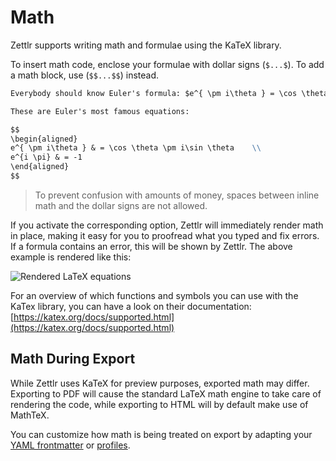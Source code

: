 # Math

Zettlr supports writing math and formulae using the KaTeX library.

To insert math code, enclose your formulae with dollar signs (`$...$`). To add a math block, use (`$$...$$`) instead.

```markdown
Everybody should know Euler's formula: $e^{ \pm i\theta } = \cos \theta \pm i\sin \theta$ 

These are Euler's most famous equations:

$$
\begin{aligned}
e^{ \pm i\theta } & = \cos \theta \pm i\sin \theta    \\
e^{i \pi} & = -1
\end{aligned}
$$
```

> To prevent confusion with amounts of money, spaces between inline math and the dollar signs are not allowed.

If you activate the corresponding option, Zettlr will immediately render math in place, making it easy for you to proofread what you typed and fix errors. If a formula contains an error, this will be shown by Zettlr. The above example is rendered like this:

![Rendered LaTeX equations](../img/math_example.png)

For an overview of which functions and symbols you can use with the KaTex library, you can have a look on their documentation: [https://katex.org/docs/supported.html](https://katex.org/docs/supported.html)

## Math During Export

While Zettlr uses KaTeX for preview purposes, exported math may differ. Exporting to PDF will cause the standard LaTeX math engine to take care of rendering the code, while exporting to HTML will by default make use of MathTeX.

You can customize how math is being treated on export by adapting your [YAML frontmatter](yaml-frontmatter.md) or [profiles](defaults-files.md).
